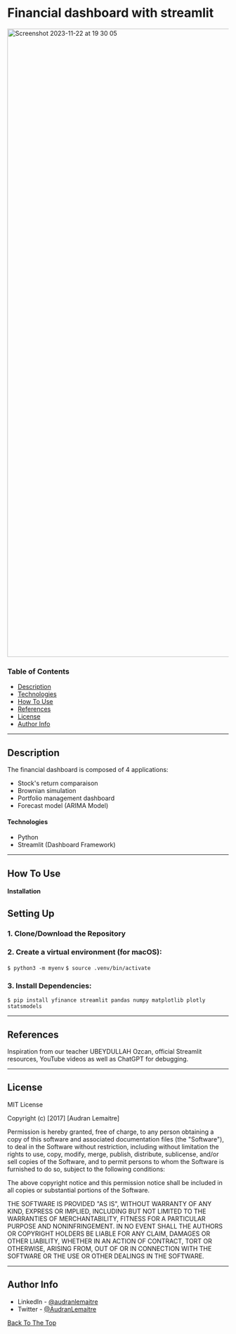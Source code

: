 # Financial dashboard with streamlit

<img width="1431" alt="Screenshot 2023-11-22 at 19 30 05" src="https://github.com/audran-lemaitre/Python-for-Finance/assets/100149496/fc3ec418-4541-451d-b15f-b3b89cc91c22">

### Table of Contents

- [Description](#description)
- [Technologies](#technologies)
- [How To Use](#how-to-use)
- [References](#references)
- [License](#license)
- [Author Info](#author-info)

---

## Description

The financial dashboard is composed of 4 applications:
 - Stock's return comparaison
 - Brownian simulation
 - Portfolio management dashboard
 - Forecast model (ARIMA Model)

#### Technologies

- Python
- Streamlit (Dashboard Framework)

---

## How To Use

#### Installation

## Setting Up
### 1. Clone/Download the Repository

### 2. Create a virtual environment (for macOS):
`$ python3 -m myenv` 
`$ source .venv/bin/activate`
### 3. Install Dependencies:
`$ pip install yfinance streamlit pandas numpy matplotlib plotly statsmodels`

---

## References
Inspiration from our teacher UBEYDULLAH Ozcan, official Streamlit resources, YouTube videos as well as ChatGPT for debugging.

---

## License

MIT License

Copyright (c) [2017] [Audran Lemaitre]

Permission is hereby granted, free of charge, to any person obtaining a copy
of this software and associated documentation files (the "Software"), to deal
in the Software without restriction, including without limitation the rights
to use, copy, modify, merge, publish, distribute, sublicense, and/or sell
copies of the Software, and to permit persons to whom the Software is
furnished to do so, subject to the following conditions:

The above copyright notice and this permission notice shall be included in all
copies or substantial portions of the Software.

THE SOFTWARE IS PROVIDED "AS IS", WITHOUT WARRANTY OF ANY KIND, EXPRESS OR
IMPLIED, INCLUDING BUT NOT LIMITED TO THE WARRANTIES OF MERCHANTABILITY,
FITNESS FOR A PARTICULAR PURPOSE AND NONINFRINGEMENT. IN NO EVENT SHALL THE
AUTHORS OR COPYRIGHT HOLDERS BE LIABLE FOR ANY CLAIM, DAMAGES OR OTHER
LIABILITY, WHETHER IN AN ACTION OF CONTRACT, TORT OR OTHERWISE, ARISING FROM,
OUT OF OR IN CONNECTION WITH THE SOFTWARE OR THE USE OR OTHER DEALINGS IN THE
SOFTWARE.

---

## Author Info

- LinkedIn - [@audranlemaitre](https://www.linkedin.com/in/audranlemaitre/)
- Twitter - [@AudranLemaitre](https://twitter.com/AudranLemaitre)

[Back To The Top](#description)

